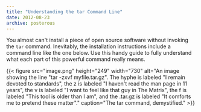 ```yaml
---
title: "Understanding the tar Command Line"
date: 2012-08-23
archive: posterous
---
```


You almost can't install a piece of open source software without invoking the `tar` command. Inevitably, the installation instructions include a command line like the one below. Use this handy guide to fully understand what each part of this powerful command really means.

<!--more-->

{{< figure 
	src="image.png" 
	height="249" 
	width="730" 
	alt="An image showing the line \"tar -zxvf myfile.tar.gz\". The hyphe is labeled \"I remain devoted to standards\", the z is labeled \"I haven't read the man page in 11 years\", the v is labeled \"I want to feel like that guy in The Matrix\", the f is labeled \"This tool is older than I am\", and the .tar.gz is labeled \"It comforts me to pretend these matter\"." 
	caption="The tar command, demystified." >}}
